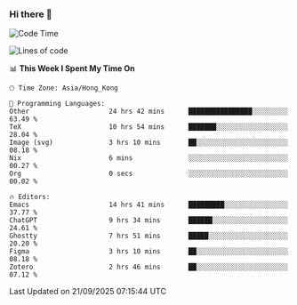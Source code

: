 ### Hi there 👋

<!--
**nicehiro/nicehiro** is a ✨ _special_ ✨ repository because its `README.md` (this file) appears on your GitHub profile.

Here are some ideas to get you started:

- 🔭 I’m currently working on ...
- 🌱 I’m currently learning ...
- 👯 I’m looking to collaborate on ...
- 🤔 I’m looking for help with ...
- 💬 Ask me about ...
- 📫 How to reach me: ...
- 😄 Pronouns: ...
- ⚡ Fun fact: ...
-->

<!--START_SECTION:waka-->
![Code Time](http://img.shields.io/badge/Code%20Time-1%2C053%20hrs%2028%20mins-blue)

![Lines of code](https://img.shields.io/badge/From%20Hello%20World%20I%27ve%20Written-1.9%20million%20lines%20of%20code-blue)

📊 **This Week I Spent My Time On** 

```text
🕑︎ Time Zone: Asia/Hong_Kong

💬 Programming Languages: 
Other                    24 hrs 42 mins      ████████████████░░░░░░░░░   63.49 % 
TeX                      10 hrs 54 mins      ███████░░░░░░░░░░░░░░░░░░   28.04 % 
Image (svg)              3 hrs 10 mins       ██░░░░░░░░░░░░░░░░░░░░░░░   08.18 % 
Nix                      6 mins              ░░░░░░░░░░░░░░░░░░░░░░░░░   00.27 % 
Org                      0 secs              ░░░░░░░░░░░░░░░░░░░░░░░░░   00.02 % 

🔥 Editors: 
Emacs                    14 hrs 41 mins      █████████░░░░░░░░░░░░░░░░   37.77 % 
ChatGPT                  9 hrs 34 mins       ██████░░░░░░░░░░░░░░░░░░░   24.61 % 
Ghostty                  7 hrs 51 mins       █████░░░░░░░░░░░░░░░░░░░░   20.20 % 
Figma                    3 hrs 10 mins       ██░░░░░░░░░░░░░░░░░░░░░░░   08.18 % 
Zotero                   2 hrs 46 mins       ██░░░░░░░░░░░░░░░░░░░░░░░   07.12 % 
```


 Last Updated on 21/09/2025 07:15:44 UTC
<!--END_SECTION:waka-->
